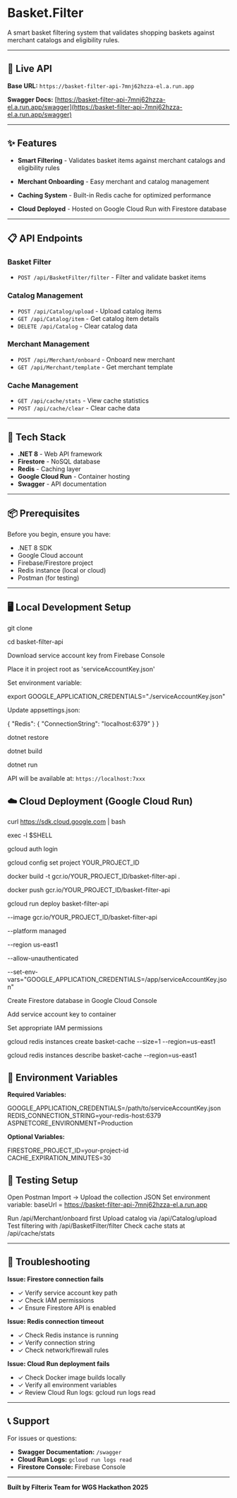 # Basket.Filter

A smart basket filtering system that validates shopping baskets against merchant catalogs and eligibility rules.

---

## 🚀 Live API

**Base URL:** `https://basket-filter-api-7mnj62hzza-el.a.run.app`

**Swagger Docs:** [https://basket-filter-api-7mnj62hzza-el.a.run.app/swagger](https://basket-filter-api-7mnj62hzza-el.a.run.app/swagger)

---

## ✨ Features

- **Smart Filtering** - Validates basket items against merchant catalogs and eligibility rules
  
- **Merchant Onboarding** - Easy merchant and catalog management
  
- **Caching System** - Built-in Redis cache for optimized performance
  
- **Cloud Deployed** - Hosted on Google Cloud Run with Firestore database

---

## 📋 API Endpoints

### Basket Filter
- `POST /api/BasketFilter/filter` - Filter and validate basket items

### Catalog Management
- `POST /api/Catalog/upload` - Upload catalog items
- `GET /api/Catalog/item` - Get catalog item details
- `DELETE /api/Catalog` - Clear catalog data

### Merchant Management
- `POST /api/Merchant/onboard` - Onboard new merchant
- `GET /api/Merchant/template` - Get merchant template

### Cache Management
- `GET /api/cache/stats` - View cache statistics
- `POST /api/cache/clear` - Clear cache data

---

## 🔧 Tech Stack

- **.NET 8** - Web API framework
- **Firestore** - NoSQL database
- **Redis** - Caching layer
- **Google Cloud Run** - Container hosting
- **Swagger** - API documentation

---

## 📦 Prerequisites

Before you begin, ensure you have:

- .NET 8 SDK
- Google Cloud account
- Firebase/Firestore project
- Redis instance (local or cloud)
- Postman (for testing)

---

## 🖥️ Local Development Setup

git clone <your-repo-url>

cd basket-filter-api

Download service account key from Firebase Console

Place it in project root as 'serviceAccountKey.json'

Set environment variable:

export GOOGLE_APPLICATION_CREDENTIALS="./serviceAccountKey.json"

Update appsettings.json:

{
"Redis": {
"ConnectionString": "localhost:6379"
}
}

dotnet restore

dotnet build

dotnet run

API will be available at: `https://localhost:7xxx`


## ☁️ Cloud Deployment (Google Cloud Run)

curl https://sdk.cloud.google.com | bash

exec -l $SHELL

gcloud auth login

gcloud config set project YOUR_PROJECT_ID

docker build -t gcr.io/YOUR_PROJECT_ID/basket-filter-api .

docker push gcr.io/YOUR_PROJECT_ID/basket-filter-api

gcloud run deploy basket-filter-api 

--image gcr.io/YOUR_PROJECT_ID/basket-filter-api 

--platform managed 

--region us-east1 

--allow-unauthenticated 

--set-env-vars="GOOGLE_APPLICATION_CREDENTIALS=/app/serviceAccountKey.json"

Create Firestore database in Google Cloud Console

Add service account key to container

Set appropriate IAM permissions

gcloud redis instances create basket-cache --size=1 --region=us-east1

gcloud redis instances describe basket-cache --region=us-east1

## 🔐 Environment Variables

**Required Variables:**

GOOGLE_APPLICATION_CREDENTIALS=/path/to/serviceAccountKey.json
REDIS_CONNECTION_STRING=your-redis-host:6379
ASPNETCORE_ENVIRONMENT=Production

**Optional Variables:**

FIRESTORE_PROJECT_ID=your-project-id
CACHE_EXPIRATION_MINUTES=30

## 🧪 Testing Setup

Open Postman
Import → Upload the collection JSON
Set environment variable: baseUrl = https://basket-filter-api-7mnj62hzza-el.a.run.app

Run /api/Merchant/onboard first
Upload catalog via /api/Catalog/upload
Test filtering with /api/BasketFilter/filter
Check cache stats at /api/cache/stats


---

## 🔧 Troubleshooting

**Issue: Firestore connection fails**
- ✓ Verify service account key path
- ✓ Check IAM permissions
- ✓ Ensure Firestore API is enabled

**Issue: Redis connection timeout**
- ✓ Check Redis instance is running
- ✓ Verify connection string
- ✓ Check network/firewall rules

**Issue: Cloud Run deployment fails**
- ✓ Check Docker image builds locally
- ✓ Verify all environment variables
- ✓ Review Cloud Run logs: gcloud run logs read

---

## 📞 Support

For issues or questions:
- **Swagger Documentation:** `/swagger`
- **Cloud Run Logs:** `gcloud run logs read`
- **Firestore Console:** Firebase Console

---

**Built by Filterix Team for WGS Hackathon 2025**
